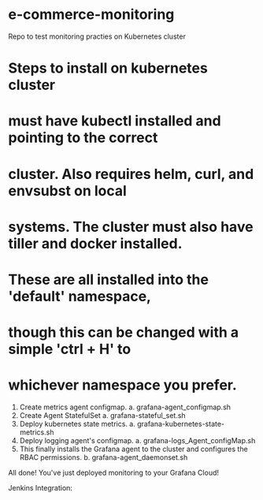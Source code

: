 # e-commerce-monitoring
Repo to test monitoring practies on Kubernetes cluster

# Steps to install on kubernetes cluster
# must have kubectl installed and pointing to the correct
# cluster. Also requires helm, curl, and envsubst on local
# systems. The cluster must also have tiller and docker installed.
# These are all installed into the 'default' namespace,
# though this can be changed with a simple 'ctrl + H' to
# whichever namespace you prefer.

1. Create metrics agent configmap.
  a. grafana-agent_configmap.sh
2. Create Agent StatefulSet
  a. grafana-stateful_set.sh
3. Deploy kubernetes state metrics.
  a. grafana-kubernetes-state-metrics.sh
4. Deploy logging agent's configmap.
  a. grafana-logs_Agent_configMap.sh
5. This finally installs the Grafana agent to the cluster
    and configures the RBAC permissions.
  b. grafana-agent_daemonset.sh
  
All done! You've just deployed monitoring to your Grafana Cloud!

Jenkins Integration:
